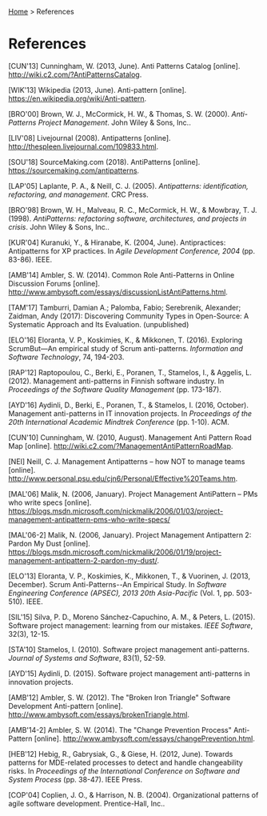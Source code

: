 [Home](README.md) > References
# References

[CUN'13] Cunningham, W. (2013, June). Anti Patterns Catalog [online]. http://wiki.c2.com/?AntiPatternsCatalog.

[WIK'13] Wikipedia (2013, June). Anti-pattern [online]. https://en.wikipedia.org/wiki/Anti-pattern.

[BRO'00] Brown, W. J., McCormick, H. W., & Thomas, S. W. (2000). *Anti-Patterns Project Management*. John Wiley & Sons, Inc..

[LIV'08] Livejournal (2008). Antipatterns [online]. http://thespleen.livejournal.com/109833.html.

[SOU'18] SourceMaking.com (2018). AntiPatterns [online]. https://sourcemaking.com/antipatterns.

[LAP'05] Laplante, P. A., & Neill, C. J. (2005). *Antipatterns: identification, refactoring, and management*. CRC Press.

[BRO'98] Brown, W. H., Malveau, R. C., McCormick, H. W., & Mowbray, T. J. (1998). *AntiPatterns: refactoring software, architectures, and projects in crisis*. John Wiley & Sons, Inc..

[KUR'04] Kuranuki, Y., & Hiranabe, K. (2004, June). Antipractices: Antipatterns for XP practices. In *Agile Development Conference, 2004* (pp. 83-86). IEEE.

[AMB'14] Ambler, S. W. (2014). Common Role Anti-Patterns in Online Discussion Forums [online]. http://www.ambysoft.com/essays/discussionListAntiPatterns.html.

[TAM'17] Tamburri, Damian A.; Palomba, Fabio; Serebrenik, Alexander; Zaidman, Andy (2017): Discovering Community Types in Open-Source: A Systematic Approach and Its Evaluation. (unpublished)

[ELO'16] Eloranta, V. P., Koskimies, K., & Mikkonen, T. (2016). Exploring ScrumBut—An empirical study of Scrum anti-patterns. *Information and Software Technology*, 74, 194-203.

[RAP'12] Raptopoulou, C., Berki, E., Poranen, T., Stamelos, I., & Aggelis, L. (2012). Management anti-patterns in Finnish software industry. In *Proceedings of the Software Quality Management* (pp. 173-187).

[AYD'16] Aydinli, D., Berki, E., Poranen, T., & Stamelos, I. (2016, October). Management anti-patterns in IT innovation projects. In *Proceedings of the 20th International Academic Mindtrek Conference* (pp. 1-10). ACM. 

[CUN'10] Cunningham, W. (2010, August). Management Anti Pattern Road Map [online]. http://wiki.c2.com/?ManagementAntiPatternRoadMap.

[NEI] Neill, C. J. Management Antipatterns – how NOT to manage teams [online]. http://www.personal.psu.edu/cjn6/Personal/Effective%20Teams.htm.

[MAL'06] Malik, N. (2006, January). Project Management AntiPattern – PMs who write specs [online]. https://blogs.msdn.microsoft.com/nickmalik/2006/01/03/project-management-antipattern-pms-who-write-specs/

[MAL'06-2] Malik, N. (2006, January). Project Management Antipattern 2: Pardon My Dust [online]. https://blogs.msdn.microsoft.com/nickmalik/2006/01/19/project-management-antipattern-2-pardon-my-dust/.

[ELO'13] Eloranta, V. P., Koskimies, K., Mikkonen, T., & Vuorinen, J. (2013, December). Scrum Anti-Patterns--An Empirical Study. In *Software Engineering Conference (APSEC), 2013 20th Asia-Pacific* (Vol. 1, pp. 503-510). IEEE.

[SIL'15] Silva, P. D., Moreno Sánchez-Capuchino, A. M., & Peters, L. (2015). Software project management: learning from our mistakes. *IEEE Software*, 32(3), 12-15.

[STA'10] Stamelos, I. (2010). Software project management anti-patterns. *Journal of Systems and Software*, 83(1), 52-59.

[AYD'15] Aydinli, D. (2015). Software project management anti-patterns in innovation projects.

[AMB'12] Ambler, S. W. (2012). The "Broken Iron Triangle" Software Development Anti-pattern [online]. http://www.ambysoft.com/essays/brokenTriangle.html.

[AMB'14-2] Ambler, S. W. (2014). The "Change Prevention Process" Anti-Pattern [online]. http://www.ambysoft.com/essays/changePrevention.html.

[HEB'12] Hebig, R., Gabrysiak, G., & Giese, H. (2012, June). Towards patterns for MDE-related processes to detect and handle changeability risks. In *Proceedings of the International Conference on Software and System Process* (pp. 38-47). IEEE Press.

[COP'04] Coplien, J. O., & Harrison, N. B. (2004). Organizational patterns of agile software development. Prentice-Hall, Inc..
